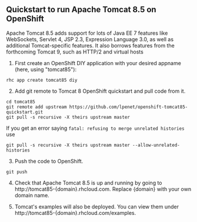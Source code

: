 
## Quickstart to run Apache Tomcat 8.5 on OpenShift

Apache Tomcat 8.5 adds support for lots of Java EE 7 features like WebSockets, Servlet 4, JSP 2.3, Expression Language 3.0, as well as additional Tomcat-specific features.
It also borrows features from the forthcoming Tomcat 9, such as HTTP/2 and virtual hosts

1. First create an OpenShift DIY application with your desired appname (here, using "tomcat85"):
```
rhc app create tomcat85 diy
```

2. Add git remote to Tomcat 8 OpenShift quickstart and pull code from it.
```
cd tomcat85
git remote add upstream https://github.com/lpenet/openshift-tomcat85-quickstart.git
git pull -s recursive -X theirs upstream master
```
If you get an error saying ```fatal: refusing to merge unrelated histories``` use
```
git pull -s recursive -X theirs upstream master --allow-unrelated-histories
```
3. Push the code to OpenShift. 
```
git push
```

4. Check that Apache Tomcat 8.5 is up and running by going to http://tomcat85-{domain}.rhcloud.com. Replace {domain} with your own domain name.

5. Tomcat's examples will also be deployed. You can view them under http://tomcat85-{domain}.rhcloud.com/examples.
